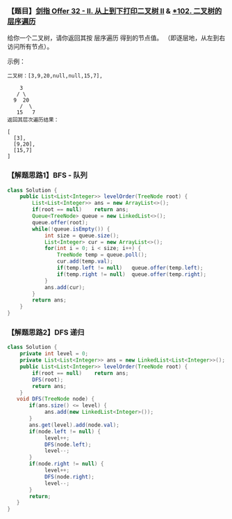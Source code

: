 ### 【题目】[剑指 Offer 32 - II. 从上到下打印二叉树 II](https://leetcode-cn.com/problems/cong-shang-dao-xia-da-yin-er-cha-shu-ii-lcof/) & [*102. 二叉树的层序遍历](https://leetcode-cn.com/problems/binary-tree-level-order-traversal/solution/dfsshen-du-bian-li-shi-jian-ji-bai-91-by-huanght/) 
给你一个二叉树，请你返回其按 层序遍历 得到的节点值。 （即逐层地，从左到右访问所有节点）。

示例：

	二叉树：[3,9,20,null,null,15,7],
	
	    3
	   / \
	  9  20
	    /  \
	   15   7
	返回其层次遍历结果：
	
	[
	  [3],
	  [9,20],
	  [15,7]
	]

### 【解题思路1】BFS - 队列
```java
class Solution {
    public List<List<Integer>> levelOrder(TreeNode root) {
        List<List<Integer>> ans = new ArrayList<>();
        if(root == null)    return ans;
        Queue<TreeNode> queue = new LinkedList<>();
        queue.offer(root);
        while(!queue.isEmpty()) {
            int size = queue.size();
            List<Integer> cur = new ArrayList<>();
            for(int i = 0; i < size; i++) {
                TreeNode temp = queue.poll();
                cur.add(temp.val);
                if(temp.left != null)   queue.offer(temp.left);
                if(temp.right != null)  queue.offer(temp.right);
            }
            ans.add(cur);
        }
        return ans;
    }
}
```

### 【解题思路2】DFS 递归
```java
class Solution {
    private int level = 0;
    private List<List<Integer>> ans = new LinkedList<List<Integer>>();
    public List<List<Integer>> levelOrder(TreeNode root) {
        if(root == null)    return ans;
        DFS(root);
		return ans;
    }
   void DFS(TreeNode node) {
       if(ans.size() <= level) {
            ans.add(new LinkedList<Integer>());
       }
       ans.get(level).add(node.val);
       if(node.left != null) {
            level++;
            DFS(node.left);
            level--;
       }
       if(node.right != null) {
            level++;
            DFS(node.right);
            level--;
       }
       return;
   }
}
```